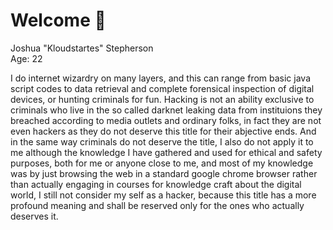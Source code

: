 # Welcome 🐺
Joshua "Kloudstartes" Stepherson<br>Age: 22

I do internet wizardry on many layers, and this can range from basic java script codes to data retrieval and complete forensical inspection of digital devices, or hunting criminals for fun. Hacking is not an ability exclusive to criminals who live in the so called darknet leaking data from instituions they breached according to media outlets and ordinary folks, in fact they are not even hackers as they do not deserve this title for their abjective ends. And in the same way criminals do not deserve the title, I also do not apply it to me although the knowledge I have gathered and used for ethical and safety purposes, both for me or anyone close to me, and most of my knowledge was by just browsing the web in a standard google chrome browser rather than actually engaging in courses for knowledge craft about the digital world, I still not consider my self as a hacker, because this title has a more profound meaning and shall be reserved only for the ones who actually deserves it.
